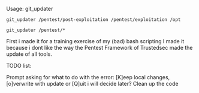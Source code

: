  Usage: git_updater <directory>
   
   
    git_updater /pentest/post-exploitation /pentest/exploitation /opt
    
    git_updater /pentest/*

First i made it for a training exercise of my (bad) bash scripting
I made it because i dont like the way the Pentest Framework of Trustedsec made the update of all tools. 

TODO list:

Prompt asking for what to do with the error: [K]eep local changes, [o]verwrite with update or [Q]uit i will decide later?
Clean up the code
